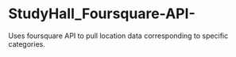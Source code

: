 StudyHall_Foursquare-API-
=========================

Uses foursquare API to pull location data corresponding to specific categories. 

